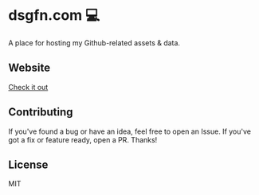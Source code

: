# dsgfn.com 💻

A place for hosting my Github-related assets & data.

## Website

[Check it out](https://dsgfn.com/)

## Contributing

If you've found a bug or have an idea, feel free to open an Issue. If you've got a fix or feature ready, open a PR. Thanks!

## License

MIT
